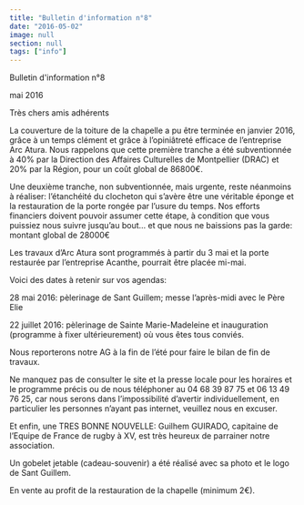 ```yaml
---
title: "Bulletin d'information n°8"
date: "2016-05-02"
image: null
section: null
tags: ["info"]
---
```


Bulletin d'information n°8

mai 2016

Très chers amis adhérents

La couverture de la toiture de la chapelle a pu être terminée en janvier 2016, grâce à un temps clément et grâce à l’opiniâtreté efficace de l’entreprise Arc Atura. Nous rappelons que cette première tranche a été subventionnée à 40% par la Direction des Affaires Culturelles de Montpellier (DRAC) et 20% par la Région, pour un coût global de 86800€.

Une deuxième tranche, non subventionnée, mais urgente, reste néanmoins à réaliser: l’étanchéité du clocheton qui s’avère être une véritable éponge et la restauration de la porte rongée par l’usure du temps. Nos efforts financiers doivent pouvoir assumer cette étape, à condition que vous puissiez nous suivre jusqu’au bout… et que nous ne baissions pas la garde: montant global de 28000€

Les travaux d’Arc Atura sont programmés à partir du 3 mai et la porte restaurée par l’entreprise Acanthe, pourrait être placée mi-mai.

Voici des dates à retenir sur vos agendas:

28 mai 2016: pèlerinage de Sant Guillem; messe l’après-midi avec le Père Elie

22 juillet 2016: pèlerinage de Sainte Marie-Madeleine et inauguration (programme à fixer ultérieurement) où vous êtes tous conviés.

Nous reporterons notre AG à la fin de l’été pour faire le bilan de fin de travaux.

Ne manquez pas de consulter le site et la presse locale pour les horaires et le programme précis ou de nous téléphoner au 04 68 39 87 75 et 06 13 49 76 25, car nous serons dans l’impossibilité d’avertir individuellement, en particulier les personnes n’ayant pas internet, veuillez nous en excuser.

Et enfin, une TRES BONNE NOUVELLE: Guilhem GUIRADO, capitaine de l’Equipe de France de rugby à XV, est très heureux de parrainer notre association.

Un gobelet jetable (cadeau-souvenir) a été réalisé avec sa photo et le logo de Sant Guillem.

En vente au profit de la restauration de la chapelle (minimum 2€).
